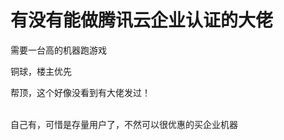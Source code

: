 # 有没有能做腾讯云企业认证的大佬


需要一台高的机器跑游戏

铜球，楼主优先

帮顶，这个好像没看到有大佬发过！<br />
<br />
<img src="static/image/smiley/default/lol.gif" smilieid="12" border="0" alt="" /><img src="static/image/smiley/default/lol.gif" smilieid="12" border="0" alt="" /><img src="static/image/smiley/default/lol.gif" smilieid="12" border="0" alt="" />

自己有，可惜是存量用户了，不然可以很优惠的买企业机器
